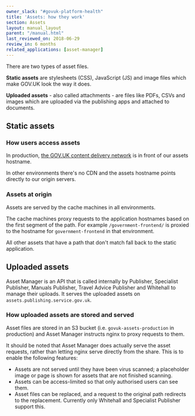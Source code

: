```yaml
---
owner_slack: "#govuk-platform-health"
title: 'Assets: how they work'
section: Assets
layout: manual_layout
parent: "/manual.html"
last_reviewed_on: 2018-06-29
review_in: 6 months
related_applications: [asset-manager]
---
```


There are two types of asset files.

**Static assets** are stylesheets (CSS), JavaScript (JS) and image files which
make GOV.UK look the way it does.

**Uploaded assets** - also called attachments - are files like PDFs, CSVs and
images which are uploaded via the publishing apps and attached to documents.

## Static assets

### How users access assets

In production, [the GOV.UK content delivery network](cdn.html)
is in front of our assets hostname.

In other environments there's no CDN and the assets hostname points
directly to our origin servers.

### Assets at origin

Assets are served by the cache machines in all environments.

The cache machines proxy requests to the application hostnames based
on the first segment of the path. For example `/government-frontend/`
is proxied to the hostname for `government-frontend` in that environment.

All other assets that have a path that don't match fall back to the
static application.

## Uploaded assets

Asset Manager is an API that is called internally by Publisher,
Specialist Publisher, Manuals Publisher, Travel Advice Publisher and
Whitehall to manage their uploads. It serves the uploaded assets on
`assets.publishing.service.gov.uk`.

### How uploaded assets are stored and served

Asset files are stored in an S3 bucket (i.e.
`govuk-assets-production` in production) and Asset Manager instructs
nginx to proxy requests to them.

It should be noted that Asset Manager does actually serve the asset
requests, rather than letting nginx serve directly from the
share. This is to enable the following features:

* Assets are not served until they have been virus scanned; a placeholder image
  or page is shown for assets that are not finished scanning.
* Assets can be access-limited so that only authorised users can see them.
* Asset files can be replaced, and a request to the original path redirects to
  the replacement. Currently only Whitehall and Specialist Publisher support
  this.
